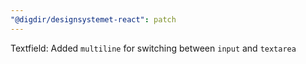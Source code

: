 ```yaml
---
"@digdir/designsystemet-react": patch
---
```


Textfield: Added `multiline` for switching between `input` and `textarea`
